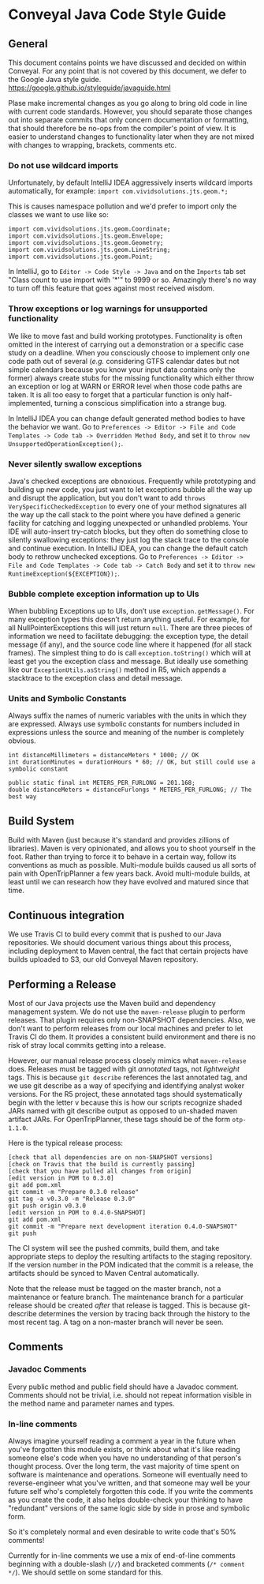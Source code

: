 # Conveyal Java Code Style Guide

## General

This document contains points we have discussed and decided on within Conveyal. For any point that is not covered by this document, we defer to the Google Java style guide. https://google.github.io/styleguide/javaguide.html

Plase make incremental changes as you go along to bring old code in line with current code standards. However, you should separate those changes out into separate commits that only concern documentation or formatting, that should therefore be no-ops from the compiler's point of view. It is  easier to understand changes to functionality later when they are not mixed with changes to wrapping, brackets, comments etc.

### Do not use wildcard imports

Unfortunately, by default IntelliJ IDEA aggressively inserts wildcard imports automatically, for example: `import com.vividsolutions.jts.geom.*;`

This is causes namespace pollution and we'd prefer to import only the classes we want to use like so:

```
import com.vividsolutions.jts.geom.Coordinate;
import com.vividsolutions.jts.geom.Envelope;
import com.vividsolutions.jts.geom.Geometry;
import com.vividsolutions.jts.geom.LineString;
import com.vividsolutions.jts.geom.Point;
```

In IntelliJ, go to `Editor -> Code Style -> Java` and on the `Imports` tab set "Class count to use import with '*'" to 9999 or so. Amazingly there's no way to turn off this feature that goes against most received wisdom.

### Throw exceptions or log warnings for unsupported functionality

We like to move fast and build working prototypes. Functionality is often omitted in the interest of carrying out a demonstration or a specific case study on a deadline. When you consciously choose to implement only one code path out of several (*e.g.* considering GTFS calendar dates but not simple calendars because you know your input data contains only the former) always create stubs for the missing functionality which either throw an exception or log at WARN or ERROR level when those code paths are taken. It is all too easy to forget that a particular function is only half-implemented, turning a conscious simplification into a strange bug.

In IntelliJ IDEA you can change default generated method bodies to have the behavior we want. Go to `Preferences -> Editor -> File and Code Templates -> Code tab -> Overridden Method Body`, and set it to `throw new UnsupportedOperationException();`.

### Never silently swallow exceptions

Java's checked exceptions are obnoxious. Frequently while prototyping and building up new code, you just want to let exceptions bubble all the way up and disrupt the application, but you don't want to add `throws VerySpecificCheckedException` to every one of your method signatures all the way up the call stack to the point where you have defined a generic facility for catching and logging unexpected or unhandled problems. Your IDE will auto-insert try-catch blocks, but they often do something close to silently swallowing exceptions: they just log the stack trace to the console and continue execution. In IntelliJ IDEA, you can change the default catch body to rethrow unchecked exceptions. Go to `Preferences -> Editor -> File and Code Templates -> Code tab -> Catch Body` and set it to `throw new RuntimeException(${EXCEPTION});`.

### Bubble complete exception information up to UIs

When bubbling Exceptions up to UIs, don’t use `exception.getMessage()`. For many exception types this doesn’t return anything useful. For example, for all NullPointerExceptions this will just return `null`. There are three pieces of information we need to facilitate debugging: the exception type, the detail message (if any), and the source code line where it happened (for all stack frames). The simplest thing to do is call `exception.toString()` which will at least get you the exception class and message. But ideally use something like our `ExceptionUtils.asString()` method in R5, which appends a stacktrace to the exception class and detail message.

### Units and Symbolic Constants

Always suffix the names of numeric variables with the units in which they are expressed. Always use symbolic constants for numbers included in expressions unless the source and meaning of the number is completely obvious.

```
int distanceMillimeters = distanceMeters * 1000; // OK
int durationMinutes = durationHours * 60; // OK, but still could use a symbolic constant

public static final int METERS_PER_FURLONG = 201.168;
double distanceMeters = distanceFurlongs * METERS_PER_FURLONG; // The best way
```

## Build System

Build with Maven (just because it's standard and provides zillions of libraries). Maven is very opinionated, and allows you to shoot yourself in the foot. Rather than trying to force it to behave in a certain way, follow its conventions as much as possible. Multi-module builds caused us all sorts of pain with OpenTripPlanner a few years back. Avoid multi-module builds, at least until we can research how they have evolved and matured since that time.

## Continuous integration

We use Travis CI to build every commit that is pushed to our Java repositories. We should document various things about this process, including deployment to Maven central, the fact that certain projects have builds uploaded to S3, our old Conveyal Maven repository.

## Performing a Release

Most of our Java projects use the Maven build and dependency management system. We do not use the `maven-release` plugin to perform releases. That plugin requires only non-SNAPSHOT dependencies. Also, we don't want to perform releases from our local machines and prefer to let Travis CI do them. It provides a consistent build environment and there is no risk of stray local commits getting into a release.

However, our manual release process closely mimics what `maven-release` does. Releases must be tagged with git *annotated* tags, not *lightweight* tags. This is because `git describe` references the last annotated tag, and we use git describe as a way of specifying and identifying analyst woker versions. For the R5 project, these annotated tags should systematically begin with the letter v because this is how our scripts recognize shaded JARs named with git describe output as opposed to un-shaded maven artifact JARs. For OpenTripPlanner, these tags should be of the form `otp-1.1.0`. 

Here is the typical release process:
```
[check that all dependencies are on non-SNAPSHOT versions]
[check on Travis that the build is currently passing]
[check that you have pulled all changes from origin]
[edit version in POM to 0.3.0]
git add pom.xml
git commit -m "Prepare 0.3.0 release"
git tag -a v0.3.0 -m "Release 0.3.0"
git push origin v0.3.0
[edit version in POM to 0.4.0-SNAPSHOT]
git add pom.xml
git commit -m "Prepare next development iteration 0.4.0-SNAPSHOT"
git push
```

The CI system will see the pushed commits, build them, and take appropriate steps to deploy the resulting artifacts to the staging repository. If the version number in the POM indicated that the commit is a release, the artifacts should be synced to Maven Central automatically. 

Note that the release must be tagged on the master branch, not a maintenance or feature branch. The maintenance branch for a particular release should be created *after* that release is tagged. This is because git-describe determines the version by tracing back through the history to the most recent tag. A tag on a non-master branch will never be seen.


## Comments

### Javadoc Comments

Every public method and public field should have a Javadoc comment. Comments should not be trivial, i.e. should not repeat information visible in the method name and parameter names and types. 

### In-line comments

Always imagine yourself reading a comment a year in the future when you've forgotten this module exists, or think about what it's like reading someone else's code when you have no understanding of that person's thought process. Over the long term, the vast majority of time spent on software is maintenance and operations. Someone will eventually need to reverse-engineer what you've written, and that someone may well be your future self who's completely forgotten this code. If you write the comments as you create the code, it also helps double-check your thinking to have "redundant" versions of the same logic side by side in prose and symbolic form.

So it's completely normal and even desirable to write code that's 50% comments!

Currently for in-line comments we use a mix of end-of-line comments beginning with a double-slash (`//`) and bracketed comments (`/* comment */`). We should settle on some standard for this.

